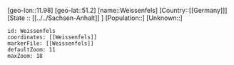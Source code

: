 ﻿---
location: [51.2,11.98]
mapzoom: [7,12] 
mapmarker: city 
type: City
tags:
- geo/City


SpocWebEntityId: 35514
isDeleted: false
confidential: public

---
[geo-lon::11.98]
[geo-lat::51.2]
[name::Weissenfels]
[Country::[[Germany]]]
[State :: [[../../Sachsen-Anhalt]] ]
[Population::]
[Unknown::]


```leaflet
id: Weissenfels
coordinates: [[Weissenfels]]
markerFile: [[Weissenfels]]
defaultZoom: 11 
maxZoom: 18
```
